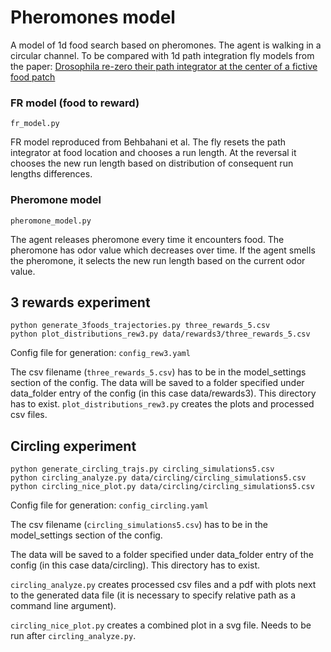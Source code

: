 # Pheromones model
A model of 1d food search based on pheromones. The agent is walking in a circular channel. 
To be compared with 1d path integration fly models from the paper: [Drosophila re-zero their path integrator at the center of a fictive food patch](https://doi.org/10.1016/j.cub.2021.08.006)

### FR model (food to reward)
```fr_model.py```

FR model reproduced from Behbahani et al.
The fly resets the path integrator at food location and chooses a run length. At the reversal it chooses the new run length based on distribution of consequent run lengths differences. 

### Pheromone model
```pheromone_model.py```

The agent releases pheromone every time it encounters food. The pheromone has odor value which decreases over time. If the agent smells the pheromone, it selects the new run length based on the current odor value.

## 3 rewards experiment

``` 
python generate_3foods_trajectories.py three_rewards_5.csv 
python plot_distributions_rew3.py data/rewards3/three_rewards_5.csv
```

Config file for generation: `config_rew3.yaml`

The csv filename (`three_rewards_5.csv`) has to be in the model_settings section of the config.
The data will be saved to a folder specified under data_folder entry of the config (in this case data/rewards3). This directory has to exist.
`plot_distributions_rew3.py` creates the plots and processed csv files.

## Circling experiment

``` 
python generate_circling_trajs.py circling_simulations5.csv
python circling_analyze.py data/circling/circling_simulations5.csv
python circling_nice_plot.py data/circling/circling_simulations5.csv
```

Config file for generation: `config_circling.yaml`

The csv filename (`circling_simulations5.csv`) has to be in the model_settings section of the config.

The data will be saved to a folder specified under data_folder entry of the config (in this case data/circling). 
This directory has to exist.

`circling_analyze.py` creates processed csv files and a pdf with plots next to the generated data file (it is necessary to specify relative path as a command line argument).

`circling_nice_plot.py` creates a combined plot in a svg file. Needs to be run after `circling_analyze.py`.
